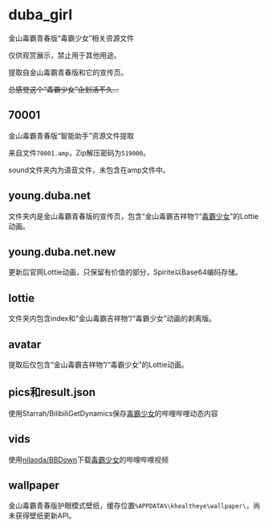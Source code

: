 # duba_girl
金山毒霸青春版“毒霸少女”相关资源文件

仅供观赏展示，禁止用于其他用途。

提取自金山毒霸青春版和它的宣传页。

~~总感觉这个“毒霸少女”企划活不久...~~

## 70001
金山毒霸青春版“智能助手”资源文件提取

来自文件`70001.amp`，Zip解压密码为`519000`。

sound文件夹内为语音文件，未包含在amp文件中。

## young.duba.net
文件夹内是金山毒霸青春版的宣传页，包含“金山毒霸吉祥物”/“[毒霸少女](https://space.bilibili.com/1266594350)”的Lottie动画。

## young.duba.net.new
更新后官网Lottie动画，只保留有价值的部分，Spirite以Base64编码存储。

## lottie
文件夹内包含index和“金山毒霸吉祥物”/“毒霸少女”动画的剥离版。

## avatar
提取后仅包含“金山毒霸吉祥物”/“毒霸少女”的Lottie动画。

## pics和result.json
使用Starrah/BilibiliGetDynamics保存[毒霸少女](https://space.bilibili.com/1266594350)的哔哩哔哩动态内容

## vids
使用[nilaoda/BBDown](https://github.com/nilaoda/BBDown)下载[毒霸少女](https://space.bilibili.com/1266594350)的哔哩哔哩视频

## wallpaper
金山毒霸青春版护眼模式壁纸，缓存位置`%APPDATA%\khealtheye\wallpaper\`，尚未获得壁纸更新API。

